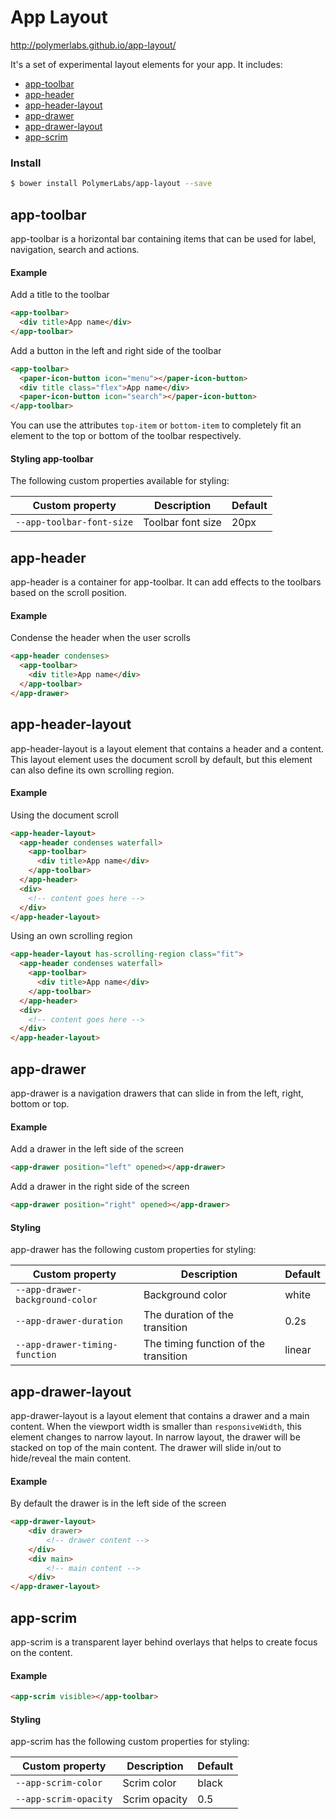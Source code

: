 # App Layout

http://polymerlabs.github.io/app-layout/

It's a set of experimental layout elements for your app. It includes:

- [app-toolbar](#app-toolbar)
- [app-header](#app-header)
- [app-header-layout](#app-header-layout)
- [app-drawer](#app-drawer)
- [app-drawer-layout](#app-drawer-layout)
- [app-scrim](#app-scrim)

### Install

```bash
$ bower install PolymerLabs/app-layout --save
```

app-toolbar
---------

app-toolbar is a horizontal bar containing items that can be used for
label, navigation, search and actions.

#### Example

Add a title to the toolbar
```html
<app-toolbar>
  <div title>App name</div>
</app-toolbar>
```

Add a button in the left and right side of the toolbar
```html
<app-toolbar>
  <paper-icon-button icon="menu"></paper-icon-button>
  <div title class="flex">App name</div>
  <paper-icon-button icon="search"></paper-icon-button>
</app-toolbar>
```

You can use the attributes `top-item` or `bottom-item` to completely fit an element
to the top or bottom of the toolbar respectively.

#### Styling app-toolbar

The following custom properties available for styling:

Custom property              | Description                  | Default
-----------------------------|------------------------------|-----------------------
`--app-toolbar-font-size`    | Toolbar font size            | 20px


app-header
---------

app-header is a container for app-toolbar. It can add effects to the toolbars based on the scroll position. 

#### Example

Condense the header when the user scrolls
```html
<app-header condenses>
  <app-toolbar>
    <div title>App name</div>
  </app-toolbar>
</app-drawer>
```

app-header-layout
---------

app-header-layout is a layout element that contains a header and a content.
This layout element uses the document scroll by default, but this element can 
also define its own scrolling region.

#### Example

Using the document scroll
```html
<app-header-layout>
  <app-header condenses waterfall>
    <app-toolbar>
      <div title>App name</div>
    </app-toolbar>
  </app-header>
  <div>
    <!-- content goes here -->
  </div>
</app-header-layout>
```

Using an own scrolling region
```html
<app-header-layout has-scrolling-region class="fit">
  <app-header condenses waterfall>
    <app-toolbar>
      <div title>App name</div>
    </app-toolbar>
  </app-header>
  <div>
    <!-- content goes here -->
  </div>
</app-header-layout>
```

app-drawer
---------

app-drawer is a navigation drawers that can slide in from the left, right, bottom or top.

#### Example

Add a drawer in the left side of the screen
```html
<app-drawer position="left" opened></app-drawer>
```

Add a drawer in the right side of the screen
```html
<app-drawer position="right" opened></app-drawer>
```

#### Styling

app-drawer has the following custom properties for styling:

Custom property                         | Description                            | Default
----------------------------------------|----------------------------------------|---------
`--app-drawer-background-color`         | Background color                       | white
`--app-drawer-duration`                 | The duration of the transition         | 0.2s
`--app-drawer-timing-function`          | The timing function of the transition  | linear


app-drawer-layout
---------

app-drawer-layout is a layout element that contains a drawer and a main content.
When the viewport width is smaller than `responsiveWidth`, this element changes
to narrow layout. In narrow layout, the drawer will be stacked on top of the main content.
The drawer will slide in/out to hide/reveal the main content.

#### Example

By default the drawer is in the left side of the screen

```html
<app-drawer-layout>
    <div drawer>
        <!-- drawer content -->
    </div>
    <div main>
        <!-- main content -->
    </div>
</app-drawer-layout>
```

app-scrim
---------

app-scrim is a transparent layer behind overlays that helps to create focus on the content.

#### Example

```html
<app-scrim visible></app-toolbar>
```

#### Styling

app-scrim has the following custom properties for styling:

Custom property             | Description            | Default
----------------------------|------------------------|----------------------
`--app-scrim-color`         | Scrim color            | black
`--app-scrim-opacity`       | Scrim opacity          | 0.5
